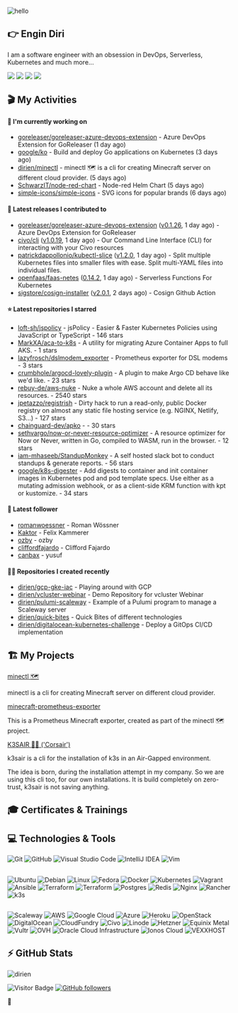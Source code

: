 ![hello](https://media.giphy.com/media/3ornk57KwDXf81rjWM/giphy.gif)

## 👉 Engin Diri

I am a software engineer with an obsession in DevOps, Serverless, Kubernetes and much more...

[![](https://img.shields.io/badge/-@__ediri-%231DA1F2?style=for-the-badge&logo=twitter&logoColor=ffffff)](https://twitter.com/_ediri)
[![](https://img.shields.io/badge/-@dirien-%23181717?style=for-the-badge&logo=github)](https://github.com/dirien)
[![](https://img.shields.io/badge/-@__ediri-E4405F?style=for-the-badge&logo=instagram&logoColor=white)](https://www.instagram.com/_ediri/)
[![](https://img.shields.io/badge/dirien-003366?style=for-the-badge&logo=linuxfoundation&logoColor=white)](https://openprofile.dev/profile/dirien)

## 🎬 My Activities

#### 👷 I'm currently working on

- [goreleaser/goreleaser-azure-devops-extension](https://github.com/goreleaser/goreleaser-azure-devops-extension) - Azure DevOps Extension for GoReleaser (1 day ago)
- [google/ko](https://github.com/google/ko) - Build and deploy Go applications on Kubernetes (3 days ago)
- [dirien/minectl](https://github.com/dirien/minectl) - minectl 🗺  is a cli for creating Minecraft server on different cloud provider. (5 days ago)
- [SchwarzIT/node-red-chart](https://github.com/SchwarzIT/node-red-chart) - Node-red Helm Chart (5 days ago)
- [simple-icons/simple-icons](https://github.com/simple-icons/simple-icons) - SVG icons for popular brands (6 days ago)

#### 🚀 Latest releases I contributed to

- [goreleaser/goreleaser-azure-devops-extension](https://github.com/goreleaser/goreleaser-azure-devops-extension) ([v0.1.26](https://github.com/goreleaser/goreleaser-azure-devops-extension/releases/tag/v0.1.26), 1 day ago) - Azure DevOps Extension for GoReleaser
- [civo/cli](https://github.com/civo/cli) ([v1.0.19](https://github.com/civo/cli/releases/tag/v1.0.19), 1 day ago) - Our Command Line Interface (CLI) for interacting with your Civo resources
- [patrickdappollonio/kubectl-slice](https://github.com/patrickdappollonio/kubectl-slice) ([v1.2.0](https://github.com/patrickdappollonio/kubectl-slice/releases/tag/v1.2.0), 1 day ago) - Split multiple Kubernetes files into smaller files with ease. Split multi-YAML files into individual files.
- [openfaas/faas-netes](https://github.com/openfaas/faas-netes) ([0.14.2](https://github.com/openfaas/faas-netes/releases/tag/0.14.2), 1 day ago) - Serverless Functions For Kubernetes
- [sigstore/cosign-installer](https://github.com/sigstore/cosign-installer) ([v2.0.1](https://github.com/sigstore/cosign-installer/releases/tag/v2.0.1), 2 days ago) - Cosign Github Action

#### ⭐ Latest repositories I starred

- [loft-sh/jspolicy](https://github.com/loft-sh/jspolicy) - jsPolicy - Easier &amp; Faster Kubernetes Policies using JavaScript or TypeScript - 146 stars
- [MarkXA/aca-to-k8s](https://github.com/MarkXA/aca-to-k8s) - A utility for migrating Azure Container Apps to full AKS. - 1 stars
- [lazyfrosch/dslmodem_exporter](https://github.com/lazyfrosch/dslmodem_exporter) - Prometheus exporter for DSL modems - 3 stars
- [crumbhole/argocd-lovely-plugin](https://github.com/crumbhole/argocd-lovely-plugin) - A plugin to make Argo CD behave like we&#39;d like. - 23 stars
- [rebuy-de/aws-nuke](https://github.com/rebuy-de/aws-nuke) - Nuke a whole AWS account and delete all its resources. - 2540 stars
- [jpetazzo/registrish](https://github.com/jpetazzo/registrish) - Dirty hack to run a read-only, public Docker registry on almost any static file hosting service (e.g. NGINX, Netlify, S3...) - 127 stars
- [chainguard-dev/apko](https://github.com/chainguard-dev/apko) -  - 30 stars
- [sethvargo/now-or-never-resource-optimizer](https://github.com/sethvargo/now-or-never-resource-optimizer) - A resource optimizer for Now or Never, written in Go, compiled to WASM, run in the browser. - 12 stars
- [iam-mhaseeb/StandupMonkey](https://github.com/iam-mhaseeb/StandupMonkey) - A self hosted slack bot to conduct standups &amp; generate reports. - 56 stars
- [google/k8s-digester](https://github.com/google/k8s-digester) - Add digests to container and init container images in Kubernetes pod and pod template specs. Use either as a mutating admission webhook, or as a client-side KRM function with kpt or kustomize. - 34 stars

#### 👥 Latest follower

- [romanwoessner](https://github.com/romanwoessner) - Roman Wössner
- [Kaktor](https://github.com/Kaktor) - Felix Kammerer
- [ozby](https://github.com/ozby) - ozby
- [cliffordfajardo](https://github.com/cliffordfajardo) - Clifford Fajardo 
- [canbax](https://github.com/canbax) - yusuf

#### 👨‍💻 Repositories I created recently

- [dirien/gcp-gke-iac](https://github.com/dirien/gcp-gke-iac) - Playing around with GCP
- [dirien/vcluster-webinar](https://github.com/dirien/vcluster-webinar) - Demo Repository for vcluster Webinar
- [dirien/pulumi-scaleway](https://github.com/dirien/pulumi-scaleway) - Example of a Pulumi program to manage a Scaleway server
- [dirien/quick-bites](https://github.com/dirien/quick-bites) - Quick Bites of different technologies
- [dirien/digitalocean-kubernetes-challenge](https://github.com/dirien/digitalocean-kubernetes-challenge) - Deploy a GitOps CI/CD implementation


## 🏗️ My Projects
[minectl 🗺](https://github.com/dirien/minectl)

minectl is a cli for creating Minecraft server on different cloud provider.

[minecraft-prometheus-exporter](https://github.com/dirien/minecraft-prometheus-exporter)

This is a Prometheus Minecraft exporter, created as part of the minectl 🗺 project.

[K3SAIR 🏴‍☠️️ ('Corsair')](https://github.com/dirien/k3sair-cli)

k3sair is a cli for the installation of k3s in an Air-Gapped environment.

The idea is born, during the installation attempt in my company. So we are using this cli too, for our own
installations. It is build completely on zero-trust, k3sair is not saving anything.

## 🎓 Certificates & Trainings

<!--START_SECTION:badges-->
<!--END_SECTION:badges-->

## 💻 Technologies & Tools

![Git](https://img.shields.io/badge/git-%23F05033.svg?style=for-the-badge&logo=git&logoColor=white)
![GitHub](https://img.shields.io/badge/github-%23121011.svg?style=for-the-badge&logo=github&logoColor=white)
![Visual Studio Code](https://img.shields.io/badge/VisualStudioCode-0078d7.svg?style=for-the-badge&logo=visual-studio-code&logoColor=white)
![IntelliJ IDEA](https://img.shields.io/badge/IntelliJIDEA-000000.svg?style=for-the-badge&logo=intellij-idea&logoColor=white)
![Vim](https://img.shields.io/badge/VIM-%2311AB00.svg?style=for-the-badge&logo=vim&logoColor=white)

##

![Ubuntu](https://img.shields.io/badge/Ubuntu-E95420?style=for-the-badge&logo=ubuntu&logoColor=white)
![Debian](https://img.shields.io/badge/Debian-D70A53?style=for-the-badge&logo=debian&logoColor=white)
![Linux](https://img.shields.io/badge/Linux-FCC624?style=for-the-badge&logo=linux&logoColor=black)
![Fedora](https://img.shields.io/badge/Fedora-294172?style=for-the-badge&logo=fedora&logoColor=white)
![Docker](https://img.shields.io/badge/docker-0db7ed.svg?style=for-the-badge&logo=docker&logoColor=white)
![Kubernetes](https://img.shields.io/badge/kubernetes-326ce5.svg?style=for-the-badge&logo=kubernetes&logoColor=white)
![Vagrant](https://img.shields.io/badge/vagrant-1563FF.svg?style=for-the-badge&logo=vagrant&logoColor=white)
![Ansible](https://img.shields.io/badge/ansible-1A1918.svg?style=for-the-badge&logo=ansible&logoColor=white)
![Terraform](https://img.shields.io/badge/terraform-5835CC.svg?style=for-the-badge&logo=terraform&logoColor=white)
![Terraform](https://img.shields.io/badge/pulumi-8A3391.svg?style=for-the-badge&logo=pulumi&logoColor=white)
![Postgres](https://img.shields.io/badge/postgres-316192.svg?style=for-the-badge&logo=postgresql&logoColor=white)
![Redis](https://img.shields.io/badge/redis-DD0031.svg?style=for-the-badge&logo=redis&logoColor=white)
![Nginx](https://img.shields.io/badge/nginx-009639.svg?style=for-the-badge&logo=nginx&logoColor=white)
![Rancher](https://img.shields.io/badge/rancher-0075A8.svg?style=for-the-badge&logo=rancher&logoColor=white)
![k3s](https://img.shields.io/badge/k3s-FFC61C.svg?style=for-the-badge&logo=&logoColor=white)

##

![Scaleway](https://img.shields.io/badge/SCALEWAY-4f0599.svg?style=for-the-badge&logo=scaleway&logoColor=white)
![AWS](https://img.shields.io/badge/AWS-FF9900.svg?style=for-the-badge&logo=amazon-aws&logoColor=white)
![Google Cloud](https://img.shields.io/badge/GoogleCloud-4285F4.svg?style=for-the-badge&logo=google-cloud&logoColor=white)
![Azure](https://img.shields.io/badge/azure-0078D4.svg?style=for-the-badge&logo=microsoft-azure&logoColor=white)
![Heroku](https://img.shields.io/badge/heroku-430098.svg?style=for-the-badge&logo=heroku&logoColor=white)
![OpenStack](https://img.shields.io/badge/Openstack-f01742.svg?style=for-the-badge&logo=openstack&logoColor=white)
![DigitalOcean](https://img.shields.io/badge/DigitalOcean-0080FF.svg?style=for-the-badge&logo=DigitalOcean&logoColor=white)
![CloudFundry](https://img.shields.io/badge/CloudFoundry-0C9ED5.svg?style=for-the-badge&logo=cloudfoundry&logoColor=white)
![Civo](https://img.shields.io/badge/civo-239DFF.svg?style=for-the-badge&logo=civo&logoColor=white)
![Linode](https://img.shields.io/badge/linode-00A95C?style=for-the-badge&logo=linode&logoColor=white)
![Hetzner](https://img.shields.io/badge/hetzner-d50c2d?style=for-the-badge&logo=hetzner&logoColor=white)
![Equinix Metal](https://img.shields.io/badge/equinix--metal-d10810?style=for-the-badge&logo=equinixmetal&logoColor=white)
![Vultr](https://img.shields.io/badge/vultr-007BFC?style=for-the-badge&logo=vultr&logoColor=white)
![OVH](https://img.shields.io/badge/ovh-123F6D?style=for-the-badge&logo=ovh&logoColor=white)
![Oracle Cloud Infrastructure](https://img.shields.io/badge/Oracle_Cloud_Infrastructure-F80000?style=for-the-badge&logo=oracle&logoColor=white)
![Ionos Cloud](https://img.shields.io/badge/ionos--cloud-003D8F?style=for-the-badge&logo=ionos&logoColor=white)
![VEXXHOST](https://img.shields.io/badge/VEXXHOST-2A1659?style=for-the-badge&logo=vexxhost&logoColor=white)

## ⚡ GitHub Stats

![dirien](https://github-readme-stats.vercel.app/api?username=dirien&show_icons=true&count_private=true&theme=dracula)

![Visitor Badge](https://visitor-badge.laobi.icu/badge?page_id=dirien)
[![GitHub followers](https://img.shields.io/github/followers/dirien.svg?style=social&label=Follow&maxAge=2592000)](https://github.com/dirien?tab=followers)

🧿